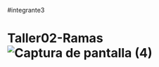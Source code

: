 #integrante3
# Taller02-Ramas![Captura de pantalla (4)](https://github.com/LastDaniels/Taller02-Ramas/assets/89329395/b10d5369-dfca-46ca-8841-90bfdf7acc36)
